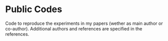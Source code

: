 # Public Codes
Code to reproduce the experiments in my papers (wether as main  author or co-author). Additional authors and references are specified in the references.
